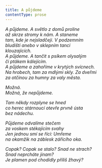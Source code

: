 ```yaml
---
title: A půjdeme
contentType: prose
---
```


_A půjdeme. A světlo z domů proline  
až skrze stromy k nám. A staneme  
tam, kde je nejsladčeji. V podzemním  
bludišti anebo v sklepním tanci  
klouzajících.  
A půjdeme. A tančit s psíkem olysalým  
či ptákem kálejícím.  
A půjdeme a zahoříme v krytých svícnech.  
Na hrobech, tam za mdlými skly. Za dveřmi  
za otčinou za humny za valy města._

_Možná.  
Možná, že nepůjdeme._

_Tam někdy rozplyne se hned  
co herec stárnoucí otevře prvně ústa  
bez nádechu._

_Půjdeme odvalíme stečem  
za voskem stékajícím svahy  
Jen jednou smí se říci: Umřeme  
na okamžik na záblesk zářícího oka._

_Copak? Copak se stalo? Snad ne strach?  
Snad neprcháte jinam?  
Je plamen pod chodidly příliš žhavý?_
